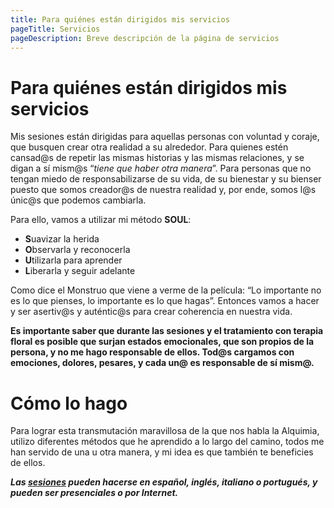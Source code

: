 ```yaml
---
title: Para quiénes están dirigidos mis servicios
pageTitle: Servicios
pageDescription: Breve descripción de la página de servicios
---
```


# Para quiénes están dirigidos mis servicios

Mis sesiones están dirigidas para aquellas personas con voluntad y coraje, que busquen crear otra realidad a su alrededor. Para quienes estén cansad@s de repetir las mismas historias y las mismas relaciones, y se digan a sí mism@s “*tiene que haber otra manera*”. Para personas que no tengan miedo de responsabilizarse de su vida, de su bienestar y su bienser puesto que somos creador@s de nuestra realidad y, por ende, somos l@s únic@s que podemos cambiarla.


Para ello, vamos a utilizar mi método **SOUL**:

- **S**uavizar la herida
- **O**bservarla y reconocerla
- **U**tilizarla para aprender
- **L**iberarla y seguir adelante

Como dice el Monstruo que viene a verme de la película: “Lo importante no es lo que pienses, lo importante es lo que hagas”. Entonces vamos a hacer y ser asertiv@s y auténtic@s para crear coherencia en nuestra vida.

**Es importante saber que durante las sesiones y el tratamiento con terapia floral es posible que surjan estados emocionales, que son propios de la persona, y no me hago responsable de ellos. Tod@s cargamos con emociones, dolores, pesares, y cada un@ es responsable de sí mism@.**


# Cómo lo hago


Para lograr esta transmutación maravillosa de la que nos habla la Alquimia, utilizo diferentes métodos que he aprendido a lo largo del camino, todos me han servido de una u otra manera, y mi idea es que también te beneficies de ellos. 

***Las [sesiones](/contacto) pueden hacerse en español, inglés, italiano o portugués, y pueden ser presenciales o por Internet.***
